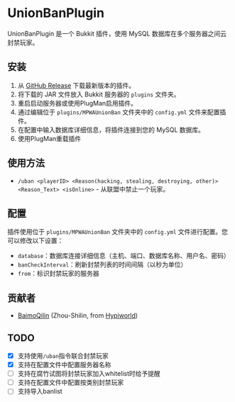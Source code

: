 # UnionBanPlugin

UnionBanPlugin 是一个 Bukkit 插件，使用 MySQL 数据库在多个服务器之间云封禁玩家。

## 安装

1. 从 [GitHub Release](https://github.com/Minecraft-Public-Welfare-Alliance/UnionBan-Bukkit/releases) 下载最新版本的插件。
2. 将下载的 JAR 文件放入 Bukkit 服务器的 `plugins` 文件夹。
3. 重启启动服务器或使用PlugMan启用插件。
4. 通过编辑位于 `plugins/MPWAUnionBan` 文件夹中的 `config.yml` 文件来配置插件。
5. 在配置中输入数据库详细信息，将插件连接到您的 MySQL 数据库。
6. 使用PlugMan重载插件

## 使用方法

- `/uban <playerID> <Reason(hacking, stealing, destroying, other)> <Reason_Text> <isOnline>` - 从联盟中禁止一个玩家。

## 配置

插件使用位于 `plugins/MPWAUnionBan` 文件夹中的 `config.yml` 文件进行配置。您可以修改以下设置：

- `database`：数据库连接详细信息（主机、端口、数据库名称、用户名、密码）
- `banCheckInterval`：刷新封禁列表的时间间隔（以秒为单位）
- `from`：标识封禁玩家的服务器

## 贡献者

- [BaimoQilin](https://github.com/Zhou-Shilin) (Zhou-Shilin, from [Hypiworld](https://baimoqilin.top/hypiworld))

## TODO

- [x] 支持使用`/uban`指令联合封禁玩家
- [x] 支持在配置文件中配置服务器名称
- [ ] 支持在腐竹试图将封禁玩家加入whitelist时给予提醒
- [ ] 支持在配置文件中配置按类别封禁玩家
- [ ] 支持导入banlist
